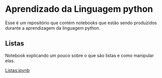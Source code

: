 # Aprendizado da Linguagem python

Esse é um repositório que contém notebooks que estão sendo produzidos durante a aprendizagem da linguagem python.

## Listas

Notebook explicando um pouco sobre o que são listas e como manipular elas.

[Listas.ipynb](/Listas.ipynb)
